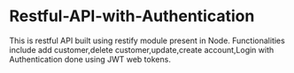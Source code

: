 # Restful-API-with-Authentication
This is restful API built using restify module present in Node. Functionalities include add customer,delete customer,update,create account,Login with Authentication done using JWT web tokens.
